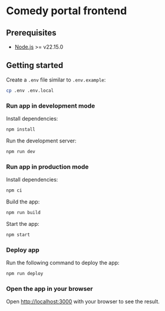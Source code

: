 # Comedy portal frontend

## Prerequisites

- [Node.js](https://nodejs.org/en/) >= v22.15.0

## Getting started

Create a `.env` file similar to `.env.example`:

```bash
cp .env .env.local
```

### Run app in development mode

Install dependencies:

```bash
npm install
```

Run the development server:

```bash
npm run dev
```

### Run app in production mode

Install dependencies:

```bash
npm ci
```

Build the app:

```bash
npm run build
```

Start the app:

```bash
npm start
```

### Deploy app

Run the following command to deploy the app:

```bash
npm run deploy
```

### Open the app in your browser

Open [http://localhost:3000](http://localhost:3000) with your browser to see the result.
